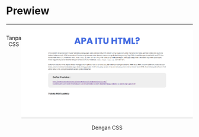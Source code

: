 <h1>Prewiew</h1>
<hr>

<div style="width: 100%; display: flex; justify-content: center;">
  <div class="kiri" width="45%>
    <img src="image/preview2.png"  alt="Tanpa CSS"">
    <p align="center">Tanpa CSS</p>
  </div>
  <div class="kanan" width="45%">
    <img src="image/preview1.png" alt="Dengan CSS">
    <p align="center">Dengan CSS</p>
  </div>
</div>
